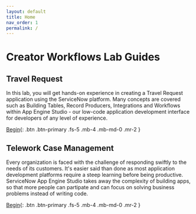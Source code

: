 ```yaml
---
layout: default
title: Home
nav_order: 1
permalink: /
---
```

# Creator Workflows Lab Guides

## Travel Request

In this lab, you will get hands-on experience in creating a Travel Request application using the ServiceNow platform. Many concepts are covered such as Building Tables, Record Producers, Integrations and Workflows within App Engine Studio - our low-code application development interface for developers of any level of experience.

[Begin][TravelRequestLabLink]{: .btn .btn-primary .fs-5 .mb-4 .mb-md-0 .mr-2 }

## Telework Case Management

Every organization is faced with the challenge of responding swiftly to the needs of its customers. It's easier said than done as most application development platforms require a steep learning before being productive. ServiceNow App Engine Studio takes away the complexity of building apps, so that more people can partipate and can focus on solving business problems instead of writing code.

[Begin][TeleworkLabLink]{: .btn .btn-primary .fs-5 .mb-4 .mb-md-0 .mr-2 }

[CreatorWorkflowsNow Repo]: https://github.com/CreatorWorkflowsNow/CreatorWorkflowsNow.github.io
[TravelRequestLabLink]: https://creatorworkflowsnow.github.io/lab_travelrequest/
[TeleworkLabLink]: https://low-code.guide/docs/Telework/Introduction/
